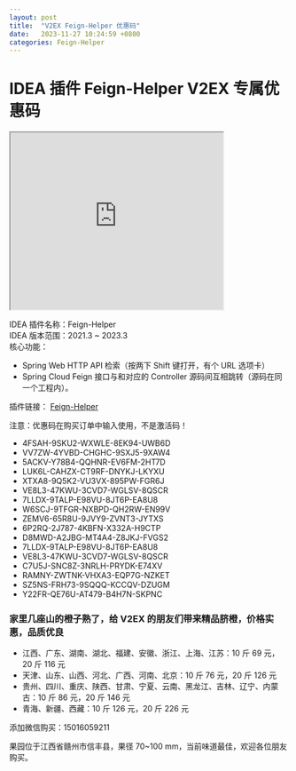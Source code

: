 ```yaml
---
layout: post
title:  "V2EX Feign-Helper 优惠码"
date:   2023-11-27 10:24:59 +0800
categories: Feign-Helper
---
```


# IDEA 插件 Feign-Helper V2EX 专属优惠码

<iframe width="384px" height="319px" src="https://plugins.jetbrains.com/embeddable/card/23146"></iframe>

IDEA 插件名称：Feign-Helper  
IDEA 版本范围：2021.3 ~ 2023.3  
核心功能：
- Spring Web HTTP API 检索（按两下 Shift 键打开，有个 URL 选项卡）
- Spring Cloud Feign 接口与和对应的 Controller 源码间互相跳转（源码在同一个工程内）。

插件链接： [Feign-Helper](https://plugins.jetbrains.com/plugin/23146-feign-helper?noRedirect=true)


注意：优惠码在购买订单中输入使用，不是激活码！

- 4FSAH-9SKU2-WXWLE-8EK94-UWB6D
- VV7ZW-4YVBD-CHGHC-9SXJ5-9XAW4
- 5ACKV-Y78B4-QQHNR-EV6FM-2HT7D
- LUK6L-CAHZX-CT9RF-DNYKJ-LKYXU
- XTXA8-9Q5K2-VU3VX-895PW-FGR6J
- VE8L3-47KWU-3CVD7-WGLSV-8QSCR
- 7LLDX-9TALP-E98VU-8JT6P-EA8U8
- W6SCJ-9TFGR-NXBPD-QH2RW-EN99V
- ZEMV6-65R8U-9JVY9-ZVNT3-JYTXS
- 6P2RQ-2J787-4KBFN-X332A-H9CTP
- D8MWD-A2JBG-MT4A4-Z8JKJ-FVGS2
- 7LLDX-9TALP-E98VU-8JT6P-EA8U8
- VE8L3-47KWU-3CVD7-WGLSV-8QSCR
- C7U5J-SNC8Z-3NRLH-PRYDK-E74XV
- RAMNY-ZWTNK-VHXA3-EQP7G-NZKET
- SZ5NS-FRH73-9SQQQ-KCCQV-DZUGM
- Y22FR-QE76U-AT479-B4H7N-SKPNC

### 家里几座山的橙子熟了，给 V2EX 的朋友们带来精品脐橙，价格实惠，品质优良
- 江西、广东、湖南、湖北、福建、安徽、浙江、上海、江苏：10 斤 69 元，20 斤 116 元
- 天津、山东、山西、河北、广西、河南、北京：10 斤 76 元，20 斤 126 元
- 贵州、四川、重庆、陕西、甘肃、宁夏、云南、黑龙江、吉林、辽宁、内蒙古：10 斤 86 元，20 斤 146 元
- 青海、新疆、西藏：10 斤 126 元，20 斤 226 元

添加微信购买：15016059211

果园位于江西省赣州市信丰县，果径 70~100 mm，当前味道最佳，欢迎各位朋友购买。

